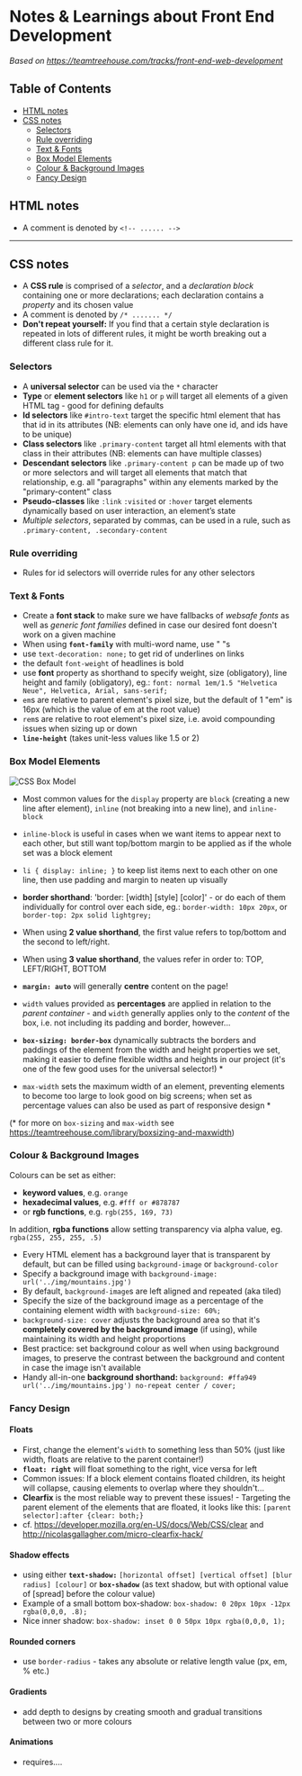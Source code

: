# Notes & Learnings about Front End Development
*Based on https://teamtreehouse.com/tracks/front-end-web-development*

## Table of Contents
- [HTML notes](#html-notes)
- [CSS notes](#css-notes)
  - [Selectors](#selectors)
  - [Rule overriding](#rule-overriding)
  - [Text & Fonts](#text--fonts)
  - [Box Model Elements](#box-model-elements)
  - [Colour & Background Images](#colour--background-images)
  - [Fancy Design](#fancy-design)


## HTML notes
- A comment is denoted by `<!-- ...... -->`
________________________________________

## CSS notes
- A **CSS rule** is comprised of a *selector*, and a *declaration block* containing one or more declarations; each declaration contains a *property* and its chosen value
- A comment is denoted by `/* ....... */`
- **Don't repeat yourself:** If you find that a certain style declaration is repeated in lots of different rules, it might be worth breaking out a different class rule for it.


### Selectors
- A **universal selector** can be used via the `*` character
- **Type** or **element selectors** like `h1` or `p` will target all elements of a given HTML tag - good for defining defaults
- **Id selectors** like `#intro-text` target the specific html element that has that id in its attributes (NB: elements can only have one id, and ids have to be unique)
- **Class selectors** like `.primary-content` target all html elements with that class in their attributes (NB: elements can have multiple classes)
- **Descendant selectors** like `.primary-content p` can be made up of two or more selectors and will target all elements that match that relationship, e.g. all "paragraphs" within any elements marked by the "primary-content" class
- **Pseudo-classes** like `:link` `:visited` or `:hover` target elements dynamically based on user interaction, an element’s state
- *Multiple selectors*, separated by commas, can be used in a rule, such as `.primary-content, .secondary-content`


### Rule overriding
- Rules for id selectors will override rules for any other selectors


### Text & Fonts
- Create a **font stack** to make sure we have fallbacks of *websafe fonts* as well as *generic font families* defined in case our desired font doesn't work on a given machine
- When using **`font-family`** with multi-word name, use " "s
- use `text-decoration: none;` to get rid of underlines on links
- the default `font-weight` of headlines is bold
- use **font** property as shorthand to specify weight, size (obligatory), line height and family (obligatory), eg.: `font: normal 1em/1.5 "Helvetica Neue", Helvetica, Arial, sans-serif;`
- `em`s are relative to parent element's pixel size, but the default of 1 "em" is 16px (which is the value of em at the root value) 
- `rem`s are relative to root element's pixel size, i.e. avoid compounding issues when sizing up or down
- **`line-height`** (takes unit-less values like 1.5 or 2)


### Box Model Elements

![CSS Box Model](https://github.com/minkaotic/front-end-notes/blob/master/box_model.png)

- Most common values for the `display` property are `block` (creating a new line after element), `inline` (not breaking into a new line), and `inline-block`
- `inline-block` is useful in cases when we want items to appear next to each other, but still want top/bottom margin to be applied as if the whole set was a block element 
- `li { display: inline; }` to keep list items next to each other on one line, then use padding and margin to neaten up visually

- **border shorthand**: 'border: [width] [style] [color]' - or do each of them individually for control over each side, eg.: `border-width: 10px 20px`, or `border-top: 2px solid lightgrey;`
- When using **2 value shorthand**, the first value refers to top/bottom and the second to left/right.
- When using **3 value shorthand**, the values refer in order to: TOP, LEFT/RIGHT, BOTTOM
- **`margin: auto`** will generally **centre** content on the page!
- `width` values provided as **percentages** are applied in relation to the *parent container* - and `width` generally applies only to the *content* of the box, i.e. not including its padding and border, however...
- **`box-sizing: border-box`** dynamically subtracts the borders and paddings of the element from the width and height properties we set, making it easier to define flexible widths and heights in our project (it's one of the few good uses for the universal selector!) *
- `max-width` sets the maximum width of an element, preventing elements to become too large to look good on big screens; when set as percentage values can also be used as part of responsive design *

(* for more on `box-sizing` and `max-width` see https://teamtreehouse.com/library/boxsizing-and-maxwidth)


### Colour & Background Images
Colours can be set as either:
- **keyword values**, e.g. `orange`
- **hexadecimal values**, e.g. `#fff or #878787`
- or **rgb functions**, e.g. `rgb(255, 169, 73)`

In addition, **rgba functions** allow setting transparency via alpha value, eg. `rgba(255, 255, 255, .5)`

- Every HTML element has a background layer that is transparent by default, but can be filled using `background-image` or `background-color`
- Specify a background image with `background-image: url('../img/mountains.jpg')`
- By default, `background-image`s are left aligned and repeated (aka tiled)
- Specify the size of the background image as a percentage of the containing element width with `background-size: 60%;`
- `background-size: cover` adjusts the background area so that it's **completely covered by the background image** (if using), while maintaining its width and height proportions
- Best practice: set background colour as well when using background images, to preserve the contrast between the background and content in case the image isn't available
- Handy all-in-one **background shorthand:** `background: #ffa949 url('../img/mountains.jpg') no-repeat center / cover;`


### Fancy Design

#### Floats
- First, change the element's `width` to something less than 50% (just like width, floats are relative to the parent container!)
- **`float: right`** will float something to the right, vice versa for left
- Common issues: If a block element contains floated children, its height will collapse, causing elements to overlap where they shouldn't...
- **Clearfix** is the most reliable way to prevent these issues! - Targeting the parent element of the elements that are floated, it looks like this: `[parent selector]:after {clear: both;}`
- cf. https://developer.mozilla.org/en-US/docs/Web/CSS/clear and http://nicolasgallagher.com/micro-clearfix-hack/

#### Shadow effects
- using either **`text-shadow:`** `[horizontal offset] [vertical offset] [blur radius] [colour]` or **`box-shadow`** (as text shadow, but with optional value of [spread] before the colour value)
- Example of a small bottom box-shadow: `box-shadow: 0 20px 10px -12px rgba(0,0,0, .8);`
- Nice inner shadow: `box-shadow: inset 0 0 50px 10px rgba(0,0,0, 1);`

#### Rounded corners
- use `border-radius` - takes any absolute or relative length value (px, em, % etc.)

#### Gradients
- add depth to designs by creating smooth and gradual transitions between two or more colours

#### Animations
- requires....
